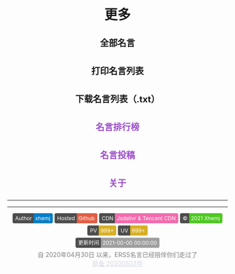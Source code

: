 <!-- Start more.html -->
<div data-id="page.more">
    <style>
        .github-badge[data-id="page.more"] {
            display: inline-block;
            border-radius: 4px;
            text-shadow: none;
            font-size: 12px;
            color: #fff;
            line-height: 15px;
            background-color: #ABBAC3;
            margin-bottom: 5px;
        }
        .github-badge[data-id="page.more"] .badge-subject[data-id="page.more"] {
            display: inline-block;
            background-color: #4D4D4D;
            padding: 4px 4px 4px 6px;
            border-top-left-radius: 4px;
            border-bottom-left-radius: 4px;
        }
        .github-badge[data-id="page.more"] .badge-value[data-id="page.more"] {
            display: inline-block;
            padding: 4px 6px 4px 4px;
            border-top-right-radius: 4px;
            border-bottom-right-radius: 4px;
        }
        .github-badge[data-id="page.more"] .bg-brightgreen[data-id="page.more"] {
            background-color: #4DC820 !important;
        }
        .github-badge[data-id="page.more"] .bg-orange[data-id="page.more"] {
            background-color: #FFA500 !important;
        }
        .github-badge[data-id="page.more"] .bg-yellow[data-id="page.more"] {
            background-color: #D8B024 !important;
        }
        .github-badge[data-id="page.more"] .bg-blueviolet[data-id="page.more"] {
            background-color: #8833D7 !important;
        }
        .github-badge[data-id="page.more"] .bg-pink[data-id="page.more"] {
            background-color: #F26BAE !important;
        }
        .github-badge[data-id="page.more"] .bg-red[data-id="page.more"] {
            background-color: #e05d44 !important;
        }
        .github-badge[data-id="page.more"] .bg-blue[data-id="page.more"] {
            background-color: #007EC6 !important;
        }
        .github-badge[data-id="page.more"] .bg-lightgrey[data-id="page.more"] {
            background-color: #9F9F9F !important;
        }
        .github-badge[data-id="page.more"] .bg-grey[data-id="page.more"],
        .github-badge[data-id="page.more"] .bg-gray[data-id="page.more"] {
            background-color: #555 !important;
        }
        .github-badge[data-id="page.more"] .bg-lightgrey[data-id="page.more"],
        .github-badge[data-id="page.more"] .bg-lightgray[data-id="page.more"] {
            background-color: #9f9f9f !important;
        }
        h1[data-id="page.more"] {
            font-size: 30px
        }
        h3[data-id="page.more"] {
            font-size: 20px
        }
		a[data-id="page.more"] {
			line-height: 1.8;
		}
    </style>
    <div style="text-align: center" class="mdui-ripple">
        <h1 data-id="page.more">更多</h1>
        <h3 data-id="page.more"><a data-id="page.more" onclick="_mingyan.showAllMingyan()">全部名言</a></h3>
        <h3 data-id="page.more"><a data-id="page.more" onclick="_mingyan.print()">打印名言列表</a></h3>
        <h3 data-id="page.more"><a data-id="page.more" onclick="_mingyan.download()">下载名言列表（.txt）</a></h3>
        <h3 data-id="page.more"><a data-id="page.more" style="color:#9B4DC9" onclick="location.hash='#/ranking'">名言排行榜</a></h3>
                <h3 data-id="page.more"><a data-id="page.more" style="color:#9B4DC9" onclick="location.hash='#/submit'">名言投稿</a></h3>
        <h3 data-id="page.more"><a data-id="page.more" style="color:#9B4DC9" onclick="location.hash='#/about'">关于</a></h3>
    </div>
</div>

---

<div id="tcomment" data-id="page.more"></div>

---

<script async src="//busuanzi.ibruce.info/busuanzi/2.3/busuanzi.pure.mini.js"></script>
<div style="text-align: center" class="mdui-ripple">
    <div class="github-badge" title="作者就是我啦！！" data-id="page.more"><span class="badge-subject" data-id="page.more">Author</span><span
            class="badge-value bg-blue" data-id="page.more">xhemj</span></div>
    <div class="github-badge" title="速度还可以吧？" data-id="page.more"><span class="badge-subject" data-id="page.more">Hosted</span><span
            class="badge-value bg-red" data-id="page.more"><span id="host">Github</span></span></div>
    <div class="github-badge" title="Jsdelivr的静态文件加速和Cloudflare的部分页面加速" data-id="page.more"><span class="badge-subject" data-id="page.more">CDN</span><span
            class="badge-value bg-pink" data-id="page.more">Jsdelivr & Tencent CDN</span></div>
    <div class="github-badge" title="ERSS~~~" data-id="page.more"><span class="badge-subject" data-id="page.more">&copy;</span><span
            class="badge-value bg-brightgreen" data-id="page.more">2021 Xhemj</span></div>
    </br>
    <div class="github-badge" title="多来看看呀！" data-id="page.more"><span class="badge-subject" data-id="page.more">PV</span><span
            class="badge-value bg-yellow" data-id="page.more"><span id="busuanzi_value_site_pv">999+</span></span></div>
    <div class="github-badge" title="还是挺多人来的" data-id="page.more"><span class="badge-subject" data-id="page.more">UV</span><span
            class="badge-value bg-yellow" data-id="page.more"><span id="busuanzi_value_site_uv">999+</span></span></div>
    </br>
    <div class="github-badge" title="会慢慢更新的" data-id="page.more"><span class="badge-subject" data-id="page.more">更新时间</span><span
            class="badge-value bg-lightgrey" data-id="page.more"><span id="uptime">2021-00-00 00:00:00</span></span></div>
    </br>
    <div style="color: gray;">自 2020年04月30日 以来，ERSS名言已经陪伴你们走过了<span id="times"></span></div>
    <a href="https://icp.gov.moe" target="_blank" style="color: #d6d9e2;">萌备 </a><a href="https://icp.gov.moe/?keyword=20200503"
        target="_blank" style="color: #d6d9e2;"> 20200503号</a>
</div>
<script>
    var domain_list = {
        "i.xhemj.eu.org": "Cloudflare & 阿里云香港oss",
        "www.xhemj.eu.org": "阿里云香港OSS",
        "xhemj.eu.org": "阿里云香港OSS",
        "www.xhemj.ink": "阿里云香港OSS",
        "xhemj.ink": "阿里云香港OSS",
        "mingyan.js.org": "Vercel",
        "mingyan.now.sh": "Vercel",
        "mingyan.xhemj.now.sh": "Vercel",
        "xhemj.oss-cn-hongkong.aliyuncs.com": "阿里云香港OSS",
        "cn.mingyan.js.org": "Coding Pages",
        "xhemj.github.io": "Github Pages",
        "www.erss.club": "Vercel",
        "127.0.0.1": "本地"
    };
    $("#host").text(domain_list[location.hostname]);
    twikoo.init({ 
        envId: 'xhemj-0gjckebwf7276129', 
        el: '#tcomment' ,
        onCommentLoaded: function () {
             document.querySelector(".tk-footer").innerHTML = `Powered by <a href="https://twikoo.js.org" target="_blank" rel="nofollow">Twikoo</a></br>&copy; 2021 <a href="https://mingyan.js.org">ERSS名言</a></div>`
            document.querySelector(".el-textarea__inner").style.height = "150px";
        }
    })
    .then(function () {
        db('评论加载完成');
        document.querySelector(".tk-footer").innerHTML = `Powered by <a href="https://twikoo.js.org" target="_blank" rel="nofollow">Twikoo</a></br>&copy; 2021 <a href="https://mingyan.js.org">ERSS名言</a></div>`
        document.querySelector(".el-textarea__inner").style.height = "150px";
    });
    $.get("https://api.github.com/repos/xhemj/mingyan", function (data) {
        var a = data["updated_at"];
        $("#uptime").text(new Date(a).toLocaleString());
        console.log(new Date(a).toLocaleString());
    });
var now = new Date();
function createtime() {
	var grt = new Date("04/30/2020 14:22:33");
	now.setTime(now.getTime() + 250);
	days = (now - grt) / 1000 / 60 / 60 / 24;
	dnum = Math.floor(days);
	hours = (now - grt) / 1000 / 60 / 60 - (24 * dnum);
	hnum = Math.floor(hours);
	if (String(hnum).length == 1) {
		hnum = "0" + hnum;
	};
	minutes = (now - grt) / 1000 / 60 - (24 * 60 * dnum) - (60 * hnum);
	mnum = Math.floor(minutes);
	if (String(mnum).length == 1) {
		mnum = "0" + mnum;
	};
	seconds = (now - grt) / 1000 - (24 * 60 * 60 * dnum) - (60 * 60 * hnum) - (60 * mnum);
	snum = Math.round(seconds);
	if (String(snum).length == 1) {
		snum = "0" + snum;
	};
	try {
        document.getElementById("times").innerHTML = dnum + " 天 " + hnum + " 小时 " + mnum + " 分 " + snum + " 秒";
    } catch {};
}
setInterval(createtime, 250);
</script>
<!-- End more.html -->